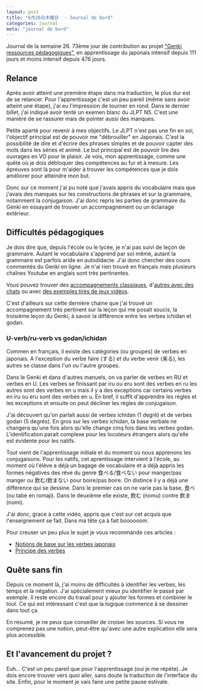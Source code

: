 ```yaml
---
layout: post
title: "6月26日木曜日  - Journal de bord"
categories: journal
meta: "journal de bord"
---
```


Journal de la semaine 26. 73ème jour de contribution au projet ["Genki ressources pédagogiques"](https://github.com/brice/genki-study-resources-fr), en apprentissage du japonais intensif depuis 111 jours et moins intensif depuis 476 jours.

## Relance

Après avoir atteint une première étape dans ma traduction, le plus dur est de se relancer. Pour l'apprentissage c'est un peu pareil (même sans avoir atteint une étape), j'ai eu l'impression de tourner en rond. Dans le dernier billet, j'ai indiqué avoir tenté un exemen blanc du JLPT N5. C'est une manière de se rassurer mais de pointer aussi des manques.

Petite aparté pour revenir à mes objectifs. Le JLPT n'est pas une fin en soi, l'objectif principal est de pouvoir me "débrouiller" en Japonais. C'est la possibilité de dire et d'écrire des phrases simples et de pouvoir capter des mots dans les séries et animé. Le but principal est de pouvoir lire des ouvrages en VO pour le plaisir. Je vois, mon apprentissage, comme une quête où je dois débloquer des compétences au fur et à mesure. Les épreuves sont là pour m'aider à trouver les compétences que je dois améliorer pour atteindre mon but. 

Donc sur ce moment j'ai pu noté que j'avais appris du vocabulaire mais que j'avais des manques sur les constructions de phrases et sur la grammaire, notamment la conjugaison. J'ai donc repris les parties de grammaire du Genki en essayant de trouver un accompagnement ou un éclairage extérieur. 

## Difficultés pédagogiques

Je dois dire que, depuis l'école ou le lycée, je n'ai pas suivi de leçon de grammaire. Autant le vocabulaire s'apprend par soi même, autant la grammaire est parfois aride en autodidacte. J'ai donc chercher des cours commentés du Genki en ligne. Je n'ai rien trouvé en français mais plusieurs chaînes Youtube en anglais sont très pertinentes.

Vous pouvez trouver des [accompagnements classiques](https://www.youtube.com/@ToKiniAndy/search?query=Genki), d'[autres avec des chats](https://www.youtube.com/@ShiroNekoJapanese/search?query=Genki) ou avec [des exemples tirés de jeux vidéos](https://www.youtube.com/@GameGengo/search?query=Genki). 

C'est d'ailleurs sur cette dernière chaine que j'ai trouvé un accompagnement très pertinent sur la leçon qui me posait soucis, la troisième leçon du Genki, à savoir la différence entre les verbes ichidan et godan.

### U-verb/ru-verb vs godan/ichidan

Commen en français, il existe des catégories (ou groupes) de verbes en japonais. A l'exception du verbe faire (する) et du verbe venir (来る), les autres se classe dans l'un ou l'autre groupes. 

 Dans le Genki et dans d'autres manuels, on va parler de verbes en RU et verbes en U. Les verbes se  finissant par iru ou eru sont des verbes en ru les autres sont des verbes en u mais il y a des exceptions car certains verbes en iru ou eru sont des verbes en u. En bref, il suffit d'apprendre les règles et les exceptions et ensuite on peut décliner les règles de conjugaison.

 J'ai découvert qu'on parlait aussi  de verbes ichidan (1 degré) et de verbes godan (5 degrés). En gros sur les verbes ichidan, la base verbale ne changera qu'une fois alors qu'elle change cinq fois dans les verbes godan. L'identification parait complexe pour les locuteurs étrangers alors qu'elle est évidente pour les natifs.

 Tout vient de l'apprentissage initiale et du moment où nous apprenons les conjugaisons. Pour les natifs, cet aprentissage intervient à l'école, au moment où l'élève a déjà un bagage de vocabulaire et a déjà appris les formes négatives des rêve du genre 食べる/食べない pour manger/pas manger ou  飲む/飲まない pour boire/pas boire. On distince il y a déjà une différence qui se dessine. Dans le premier cas on ne varie pas la base, 食べ (ou tabe en romaji). Dans le deuxième elle existe, 飲む (nomu) contre 飲ま (nomi). 
 
 J'ai donc, grace à cette vidéo, appris que c'est sur cet acquis que l'enseignement se fait. Dans ma tête ça à fait boooooom. 

 Pour creuser un peu plus le sujet je vous recommande ces articles :

 * [Notions de base sur les verbes japonais](https://www.guidetojapanese.org/french/verbs.html)
 * [Principe des verbes ](https://blog.japprendslejaponais.com/principes-des-verbes-ichidan-et-godan-en-japonais/)

 ## Quête sans fin

Depuis ce moment là, j'ai moins de difficultés à identifier les verbes, les temps et la négation. J'ai spécialement mieux pu identifier le passé par exemple. Il reste encore du travail pour y ajouter les formes et combiner le tout. Ce qui est intéressant c'est que la logique commence à se dessiner dans tout ça.

En résumé, je ne peux que conseiller de croiser les sources. Si vous ne comprenez pas une notion, peut-être qu'avec une autre explication elle sera plus accessible. 

## Et l'avancement du projet ? 

Euh... C'est un peu pareil que pour l'apprentissage (oui je me répète). Je dois encore trouver vers quoi aller, sans doute la traduction de l'interface du site. Enfin, pour le moment je vais faire une petite pause estivale.